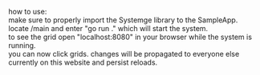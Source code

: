 how to use:  
make sure to properly import the Systemge library to the SampleApp.  
locate /main and enter "go run ." which will start the system.  
to see the grid open "localhost:8080" in your browser while the system is running.  
you can now click grids. changes will be propagated to everyone else currently on this website and persist reloads.  
